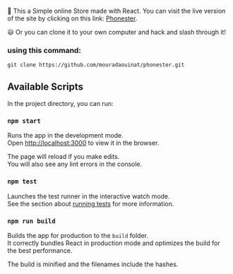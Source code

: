 :tada: This a Simple online Store made with React.
You can visit the live version of the site by clicking on this link: <a href="https://www.phonester.netlify.com" target="_blank">Phonester</a>.

:smiley: Or you can clone it to your own computer and hack and slash through it!

### using this command:

`git clone https://github.com/mouradaouinat/phonester.git`

## Available Scripts

In the project directory, you can run:

### `npm start`

Runs the app in the development mode.<br />
Open [http://localhost:3000](http://localhost:3000) to view it in the browser.

The page will reload if you make edits.<br />
You will also see any lint errors in the console.

### `npm test`

Launches the test runner in the interactive watch mode.<br />
See the section about [running tests](https://facebook.github.io/create-react-app/docs/running-tests) for more information.

### `npm run build`

Builds the app for production to the `build` folder.<br />
It correctly bundles React in production mode and optimizes the build for the best performance.

The build is minified and the filenames include the hashes.<br />
